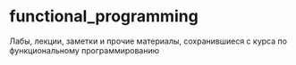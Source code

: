 # functional_programming

Лабы, лекции, заметки и прочие материалы, сохранившиеся с курса по функциональному программированию
